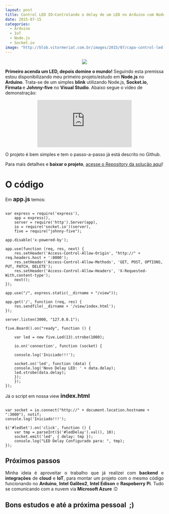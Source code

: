 ```yaml
---
layout: post
title: Control LED IO–Controlando o delay de um LED no Arduino com Node.js e Socket.io
date: 2015-07-15
categories:
  - Arduino
  - IoT
  - Node.js
  - Socket.io
image: "http://blob.vitormeriat.com.br/images/2015/07/capa-control-led-io.png"
---
```


<div align="center" class="image-content">
  <img src="http://blob.vitormeriat.com.br/images/2015/07/capa-control-led-io.png">
</div>

<strong>Primeiro acenda um LED, depois domine o mundo!</strong> Seguindo esta premissa estou disponibilizando meu primeiro projeto/estudo em <strong>Node.js</strong> no <strong>Arduino</strong>. Trata-se de um simples <strong>blink</strong> utilizando Node.js, <strong>Socket.io</strong>, <strong>Firmata </strong>e <strong>Johnny-five</strong> no <strong>Visual Studio</strong>. Abaixo segue o vídeo de demonstração:

<div align="center" class="video-container">
  <iframe  src="https://www.youtube.com/embed/S2ewQMYJR5I?rel=0" allowfullscreen style="border: 0px;"></iframe>
</div>

O projeto é bem simples e tem o passo-a-passo já está descrito no Github.

Para mais detalhes e <strong>baixar o projeto</strong>, <a href="https://github.com/vitormeriat/Control-LED-IO" target="_blank">acesse o Repository da solução aqui</a>!


# O código

Em <strong><span style="font-size: large;">app.js</span></strong> temos:

<pre><code class="javascript">
var express = require('express'),
    app = express(),
    server = require('http').Server(app),
    io = require('socket.io')(server),
    five = require("johnny-five");

app.disable('x-powered-by');

app.use(function (req, res, next) {
    res.setHeader('Access-Control-Allow-Origin', "http://" + req.headers.host + ':8000');
    res.setHeader('Access-Control-Allow-Methods', 'GET, POST, OPTIONS, PUT, PATCH, DELETE');
    res.setHeader('Access-Control-Allow-Headers', 'X-Requested-With,content-type');
    next();
});

app.use("/", express.static(__dirname + "/view"));

app.get('/', function (req, res) {
    res.sendfile(__dirname + '/view/index.html');
});

server.listen(3000, "127.0.0.1");

five.Board().on("ready", function () {

    var led = new five.Led(13).strobe(1000);

    io.on('connection', function (socket) {

    console.log('Iniciado!!!');

    socket.on('led', function (data) {
    console.log('Novo Delay LED: ' + data.delay);
    led.strobe(data.delay);
    });
    });
});
</code></pre>

<p>Já o script em nossa view <strong><span style="font-size: large;">index.html</span></strong></p>

<pre><code class="javascript">
var socket = io.connect("http://" + document.location.hostname + ":3000"), notif;
console.log('Iniciado!!!');

$('#ledSet').on('click', function () {
    var tmp = parseInt($('#ledDelay').val(), 10);
    socket.emit('led', { delay: tmp });
    console.log("LED Delay Configurado para: ", tmp);
});
</code></pre>
<h2>Próximos passos</h2>
<p align="justify">Minha ideia é aproveitar o trabalho que já realizei com <strong>backend</strong> e <strong>integrações</strong> de <strong>cloud</strong> e <strong>IoT</strong>, para montar um projeto com o mesmo código funcionando no <strong>Arduino</strong>, <strong>Intel Galileo2</strong>, <strong>Intel Edison</strong> e <strong>Raspeberry Pi</strong>. Tudo se comunicando com a nuvem via <strong>Microsoft Azure</strong> :D</p>


## Bons estudos e até a próxima pessoal  ;)
